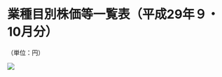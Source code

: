 # 業種目別株価等一覧表（平成29年９・10月分）

（単位：円）

![](https://www.nta.go.jp/tmp/6aba3ca5-3c0a-48cf-9f76-2ad779df6266/images/540b53b2edf5acc1ec1cc3f4c4f7fe3c0bde8f6e2a743cc88936d2d2e144bccd.jpg)